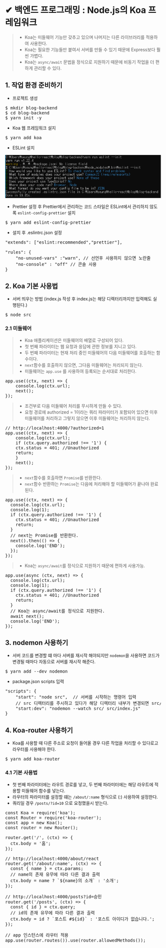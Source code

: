 # ✔ 백엔드 프로그래밍 : Node.js의 Koa 프레임워크
> - Koa는 미들웨어 기능만 갖추고 있으며 나머지는 다른 라이브러리를 적용하여 사용한다.
> - Koa는 필요한 기능들만 붙여서 서버를 만들 수 있기 때문에 Express보다 훨씬 가볍다.
> - Koa는 <code>async/await</code> 문법을 정식으로 지원하기 때문에 비동기 작업을 더 편하게 관리할 수 있다.

## 1. 작업 환경 준비하기
- 프로젝트 생성
<pre>
$ mkdir blog-backend
$ cd blog-backend
$ yarn init -y
</pre>
- Koa 웹 프레임워크 설지
<pre>
$ yarn add koa
</pre>
- ESLint 설치

![ESLint](img/1.PNG)

- Prettier 설정 후 Prettier에서 관리하는 코드 스타일은 ESLint에서 관리하지 않도록 <code>eslint-config-prettier</code> 설치
<pre>
$ yarn add eslint-config-prettier
</pre>
- 설치 후 .eslintrc.json 설정
<pre>
"extends": ["eslint:recommended","prettier"],

"rules": {
    "no-unused-vars" :"warn", // 선언후 사용하지 않으면 노란줄
    "no-console" : "off" // 콘솔 사용
}
</pre>

## 2. Koa 기본 사용법
- 서버 띄우는 방법 (index.js 작성 후 index.js는 해당 디렉터리까지만 입력해도 실행된다.)
<pre>$ node src</pre>

### 2.1 미들웨어
> - Koa 애플리케이션은 미들웨어의 배열로 구성되어 있다.
> - 첫 번째 파라미터는 웹 요청과 응답에 관한 정보를 지니고 있다.
> - 두 번째 파라미터는 현재 처리 중인 미들웨어의 다음 미들웨어를 호출하는 함수이다.
> - <code>next</code>함수를 호출하지 않으면, 그다음 미들웨어는 처리되지 않는다.
> - 미들웨어는 <code>app.use</code> 를 사용하여 등록되는 순서대로 처리한다.
<pre>
app.use((ctx, next) => {
    console.log(ctx.url);
    next();
});
</pre>
> - 조건부로 다음 미들웨어 처리를 무시하게 만들 수 있다.
> - 요청 경로에 authorized = 1이라는 쿼리 파라미터가 포함되어 있으면 이후 미들웨어를 처리하고 그렇지 않으면 이후 미들웨어는 처리하지 않는다.
<pre>
// http://localhost:4000/?authorized=1
app.use((ctx, next) => {
    console.log(ctx.url);
    if (ctx.query.authorized !== '1') {
    ctx.status = 401; //Unauthorized
    return;
    }
    next();
});
</pre>
> - <code>next</code>함수를 호출하면 <code>Promise</code>를 반환한다.
> - <code>next</code>함수 반환하는 <code>Promise</code>는 다음에 처리해야 할 미들웨어가 끝나야 완료된다.
<pre>
app.use((ctx, next) => {
  console.log(ctx.url);
  console.log(1);
  if (ctx.query.authorized !== '1') {
    ctx.status = 401; //Unauthorized
    return;
  }
  // next는 Promise를 반환한다.
  next().then(() => {
    console.log('END');
  });
});
</pre>
> - Koa는 <code>async/await</code>를 정식으로 지원하기 때문에 편하게 사용가능.
<pre>
app.use(async (ctx, next) => {
  console.log(ctx.url);
  console.log(1);
  if (ctx.query.authorized !== '1') {
    ctx.status = 401; //Unauthorized
    return;
  }
  // Koa는 async/await를 정식으로 지원한다.
  await next();
  console.log('END');
});
</pre>

## 3. nodemon 사용하기
- 서버 코드를 변경할 떄 마다 서버를 재시작 해야되지만 <code>nodemon</code>을 사용하면 코드가 변경될 때마다 자동으로 서버를 재시작 해준다.
<pre>$ yarn add --dev nodemon</pre>
- package.json scripts 입력
<pre>
"scripts": {
    "start": "node src",  // 서버를 시작하는 명령어 입력
    // src 디렉터리를 주시하고 있다가 해당 디렉터리 내부가 변경되면 src/index.js를 재시작 해준다.
    "start:dev": "nodemon --watch src/ src/index.js" 
}
</pre>

## 4. Koa-router 사용하기
- Koa를 사용할 때 다른 주소로 요청이 들어올 경우 다른 작업을 처리할 수 있다로고 라우터를 사용해야 한다.
<pre>
$ yarn add koa-router
</pre>

### 4.1 기본 사용법
- 첫 번째 파라미터에는 라우트 경로를 넣고, 두 번째 파라미터에는 해당 라우트에 적용할 미들웨어 함수를 넣는다.
- 라우터의 파라미터를 설정할 떄는 <code>/about/:name</code> 형식으로 (:) 사용하여 설정한다.
- 쿼리일 경우 <code>/posts/?id=10</code> 으로 요청했을시 받는다.
<pre>
const Koa = require('koa');
const Router = require('koa-router');
const app = new Koa();
const router = new Router();

router.get('/', (ctx) => {
  ctx.body = '홈';
});

// http://localhost:4000/about/react
router.get('/about/:name', (ctx) => {
  const { name } = ctx.params;
  // name의 존재 유무에 따라 다른 결과 출력
  ctx.body = name ? `${name}의 소개` : '소개';
});

// http://localhost:4000/posts?id=승민
router.get('/posts', (ctx) => {
  const { id } = ctx.query;
  // id의 존재 유무에 따라 다른 결과 출력
  ctx.body = id ? `포스트 #${id}` : '포스트 아이디가 없습니다.';
});

// app 인스턴스에 라우터 적용
app.use(router.routes()).use(router.allowedMethods());
</pre>